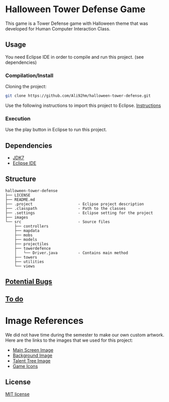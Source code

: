 # Halloween Tower Defense Game

This game is a Tower Defense game with Halloween theme that was developed for Human Computer Interaction Class. 

## Usage
You need Eclipse IDE in order to compile and run this project. (see dependencies)

### Compilation/Install

Cloning the project:
```bash
git clone https://github.com/Ali92hm/halloween-tower-defense.git
```
Use the following instructions to import this project to Eclipse. [Instructions](http://help.eclipse.org/juno/index.jsp?topic=%2Forg.eclipse.platform.doc.user%2Ftasks%2Ftasks-importproject.htm)

### Execution
Use the play button in Eclipse to run this project.

## Dependencies
* [JDK7](http://www.oracle.com/technetwork/java/javase/downloads/jdk7-downloads-1880260.html)
* [Eclipse IDE](https://eclipse.org/downloads/)

## Structure
    halloween-tower-defense
    ├── LICENSE
    ├── README.md
    ├── .project                    - Eclipse project description
    ├── .classpath                  - Path to the classes
    ├── .settings                   - Eclipse setting for the project
    ├── images
    └── src                         - Source files
        ├── controllers
        ├── mapdata
        ├── mobs
        ├── models
        ├── projectiles
        ├── towerdefence
        │   └── Driver.java         - Contains main method
        ├── towers
        ├── utilities
        └── views

## [Potential Bugs](https://github.com/Ali92hm/halloween-tower-defense/issues)

## [To do](https://github.com/Ali92hm/halloween-tower-defense/milestones)

# Image References
We did not have time during the semester to make our own custom artwork. Here are the links to the images that we used for this project:

* [Main Screen Image](http://blog.bioware.com/wp-content/uploads/2012/10/HalloweenPromo.jpg)
* [Background Image](http://www.finewallpaperss.com/wp-content/uploads/2012/10/halloween.jpg)
* [Talent Tree Image](http://image.yaymicro.com/rz_512x512/0/56a/fairy-tale-castle-56a481.jpg)
* [Game Icons](http://www.sc2mapster.com/media/images/48/16/WoW_Icons.jpg)


## License
[MIT license](http://opensource.org/licenses/MIT)
